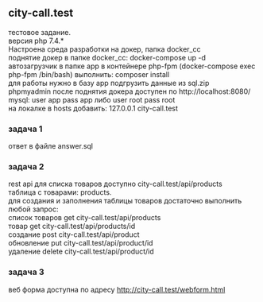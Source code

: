 ## city-call.test
тестовое задание.<br>
версия php 7.4.* <br>
Настроена среда разработки на докер, папка docker_cc<br>
поднятие докер в папке docker_cc: docker-compose up -d<br>
автозагрузчик в папке app в контейнере php-fpm (docker-compose exec php-fpm /bin/bash) выполнить: composer install<br>
для работы нужно в базу app подгрузить данные из sql.zip<br>
phpmyadmin после поднятия докера доступен по http://localhost:8080/ <br>
mysql: user app pass app либо user root pass root<br>
на локалке в hosts добавить: 127.0.0.1 city-call.test<br> 
### задача 1
ответ в файле answer.sql
### задача 2
rest api для списка товаров доступно city-call.test/api/products<br>
таблица с товарами: products.<br>
для создания и заполнения таблицы товаров достаточно выполнить любой запрос:<br>
список товаров get city-call.test/api/products<br>
товар get city-call.test/api/products/id<br>
создание post city-call.test/api/product<br>
обновление put city-call.test/api/product/id<br>
удаление delete city-call.test/api/product/id<br>
### задача 3
веб форма доступна по адресу http://city-call.test/webform.html
